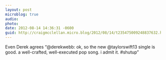 ```yaml
---
layout: post
microblog: true
audio: 
photo: 
date: 2012-08-14 14:36:31 -0600
guid: http://craigmcclellan.micro.blog/2012/08/14/t235475009248837632.html
---
```

Even Derek agrees “@derekwebb: ok, so the new @taylorswift13 single is good. a well-crafted, well-executed pop song. i admit it. #shutup”
